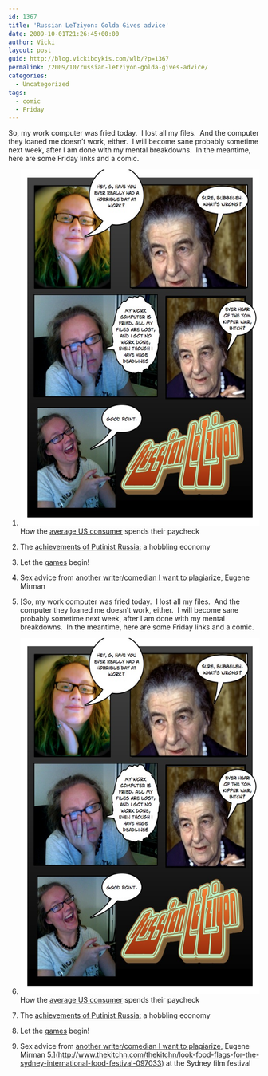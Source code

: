 ```yaml
---
id: 1367
title: 'Russian LeTziyon: Golda Gives advice'
date: 2009-10-01T21:26:45+00:00
author: Vicki
layout: post
guid: http://blog.vickiboykis.com/wlb/?p=1367
permalink: /2009/10/russian-letziyon-golda-gives-advice/
categories:
  - Uncategorized
tags:
  - comic
  - Friday
---
```

So, my work computer was fried today.  I lost all my files.  And the computer they loaned me doesn&#8217;t work, either.  I will become sane probably sometime next week, after I am done with my mental breakdowns.  In the meantime, here are some Friday links and a comic.

  1. [<img class="aligncenter size-full wp-image-1368" title="Page_2" src="https://raw.githubusercontent.com/veekaybee/wlb/gh-pages/assets/images/2009/10/Page_2.jpg" alt="Page_2" width="552" height="714" />](https://raw.githubusercontent.com/veekaybee/wlb/gh-pages/assets/images/2009/10/Page_2.jpg)How the [average US consumer](http://www.visualeconomics.com/how-the-average-us-consumer-spends-their-paycheck/) spends their paycheck
  2. The [achievements of Putinist Russia:](http://www.robertamsterdam.com/2009/09/summarizing_the_achievements_of_putinist_russia.htm) a hobbling economy
  3. Let the [games](http://jezebel.com/5368944/let-the-games-begin) begin!
  4. Sex advice from [another writer/comedian I want to plagiarize](http://advice.nerve.com/2009/09/18/sex-advice-from-eugene-mirman/), Eugene Mirman
  5. [So, my work computer was fried today.  I lost all my files.  And the computer they loaned me doesn&#8217;t work, either.  I will become sane probably sometime next week, after I am done with my mental breakdowns.  In the meantime, here are some Friday links and a comic.

  1. [<img class="aligncenter size-full wp-image-1368" title="Page_2" src="https://raw.githubusercontent.com/veekaybee/wlb/gh-pages/assets/images/2009/10/Page_2.jpg" alt="Page_2" width="552" height="714" />](https://raw.githubusercontent.com/veekaybee/wlb/gh-pages/assets/images/2009/10/Page_2.jpg)How the [average US consumer](http://www.visualeconomics.com/how-the-average-us-consumer-spends-their-paycheck/) spends their paycheck
  2. The [achievements of Putinist Russia:](http://www.robertamsterdam.com/2009/09/summarizing_the_achievements_of_putinist_russia.htm) a hobbling economy
  3. Let the [games](http://jezebel.com/5368944/let-the-games-begin) begin!
  4. Sex advice from [another writer/comedian I want to plagiarize](http://advice.nerve.com/2009/09/18/sex-advice-from-eugene-mirman/), Eugene Mirman
  5.](http://www.thekitchn.com/thekitchn/look-food-flags-for-the-sydney-international-food-festival-097033) at the Sydney film festival